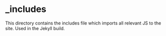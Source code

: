 # _includes

This directory contains the includes file which imports all relevant JS to the site. Used in the Jekyll build.